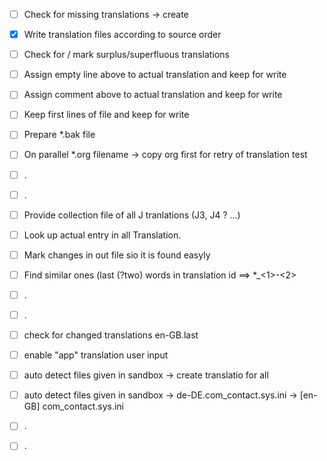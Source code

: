 
- [ ] Check for missing translations -> create
- [x] Write translation files according to source order
- [ ] Check for / mark surplus/superfluous translations
- [ ] Assign empty line above to actual translation and keep for write
- [ ] Assign comment above to actual translation and keep for write
- [ ] Keep first lines of file and keep for write
- [ ] Prepare *.bak file
- [ ] On parallel *.org filename -> copy org first for retry of translation test
- [ ] .
- [ ] .
- [ ] Provide collection file of all J tranlations (J3, J4 ? ...)
- [ ] Look up actual entry in all Translation. 
- [ ] Mark changes in out file sio it is found easyly
- [ ] Find similar ones (last (?two) words in translation id ==> *_<1>-<2>
- [ ] .
- [ ] .
- [ ] check for changed translations en-GB.last
- [ ] enable "app" translation user input 
- [ ] auto detect files given in sandbox -> create translatio for all
- [ ] auto detect files given in sandbox -> de-DE.com_contact.sys.ini -> [en-GB] com_contact.sys.ini
- [ ] .
- [ ] .


